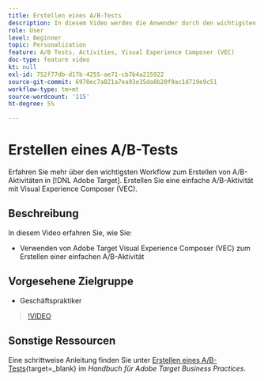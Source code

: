 ```yaml
---
title: Erstellen eines A/B-Tests
description: In diesem Video werden die Anwender durch den wichtigsten Workflow zum Erstellen von A/B-Aktivitäten in Adobe Target geführt. In diesem Video erfahren Sie, wie Sie mit Visual Experience Composer (VEC) eine einfache A/B-Aktivität erstellen.
role: User
level: Beginner
topic: Personalization
feature: A/B Tests, Activities, Visual Experience Composer (VEC)
doc-type: feature video
kt: null
exl-id: 752f77db-d17b-4255-ae71-cb7b4a215922
source-git-commit: 6970ec7a821a7ea93e35da8b20f9ac1d719e9c51
workflow-type: tm+mt
source-wordcount: '115'
ht-degree: 5%

---
```


# Erstellen eines A/B-Tests

Erfahren Sie mehr über den wichtigsten Workflow zum Erstellen von A/B-Aktivitäten in [!DNL Adobe Target]. Erstellen Sie eine einfache A/B-Aktivität mit Visual Experience Composer (VEC).

## Beschreibung

In diesem Video erfahren Sie, wie Sie:

* Verwenden von Adobe Target Visual Experience Composer (VEC) zum Erstellen einer einfachen A/B-Aktivität

## Vorgesehene Zielgruppe

* Geschäftspraktiker

>[!VIDEO](https://video.tv.adobe.com/v/17391/?quality=12)

## Sonstige Ressourcen

Eine schrittweise Anleitung finden Sie unter [Erstellen eines A/B-Tests](https://experienceleague.adobe.com/docs/target/using/activities/abtest/create/test-create-ab.html){target=_blank} im *Handbuch für Adobe Target Business Practices*.
